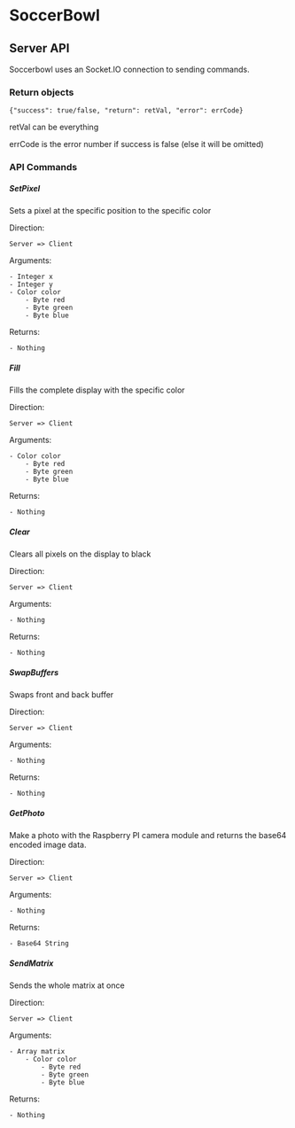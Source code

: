 # SoccerBowl

## Server API
Soccerbowl uses an Socket.IO connection to sending commands.

### Return objects

    {"success": true/false, "return": retVal, "error": errCode}

retVal can be everything

errCode is the error number if success is false (else it will be omitted)

### API Commands

##### SetPixel

Sets a pixel at the specific position to the specific color

Direction:

    Server => Client

Arguments:

    - Integer x
    - Integer y
    - Color color
        - Byte red
        - Byte green
        - Byte blue

Returns:

    - Nothing

##### Fill

Fills the complete display with the specific color

Direction:

    Server => Client

Arguments:
    
    - Color color
        - Byte red
        - Byte green
        - Byte blue

Returns:

    - Nothing

##### Clear

Clears all pixels on the display to black

Direction:

    Server => Client

Arguments:

    - Nothing

Returns:

    - Nothing

##### SwapBuffers

Swaps front and back buffer

Direction:
    
    Server => Client

Arguments:
    
    - Nothing

Returns:

    - Nothing

##### GetPhoto

Make a photo with the Raspberry PI camera module and returns the base64 encoded image data.

Direction:

    Server => Client

Arguments:

    - Nothing

Returns:

    - Base64 String

##### SendMatrix

Sends the whole matrix at once

Direction:

    Server => Client

Arguments:

    - Array matrix
        - Color color
            - Byte red
            - Byte green
            - Byte blue

Returns:

    - Nothing